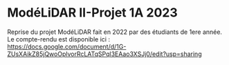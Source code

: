 # ModéLiDAR II-Projet 1A 2023
Reprise du projet ModéLiDAR fait en 2022 par des étudiants de 1ere année.
Le compte-rendu est disponible ici : https://docs.google.com/document/d/1G-ZUsXAikZ85jQwoOplvorRcLATqSPql3EAao3XSJj0/edit?usp=sharing
